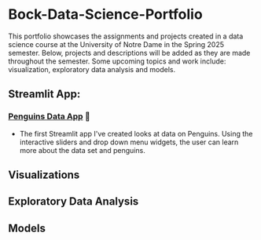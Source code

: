 # Bock-Data-Science-Portfolio
This portfolio showcases the assignments and projects created in a data science course at the University of Notre Dame in the Spring 2025 semester. Below, projects and descriptions will be added as they are made throughout the semester. Some upcoming topics and work include: visualization, exploratory data analysis and models.

## Streamlit App:
### [Penguins Data App](https://github.com/nataliebock/Bock-Data-Science-Portfolio/tree/main/basic_streamlit_app) 🐧 
- The first Streamlit app I've created looks at data on Penguins. Using the interactive sliders and drop down menu widgets, the user can learn more about the data set and penguins.


## Visualizations 


## Exploratory Data Analysis 

## Models
